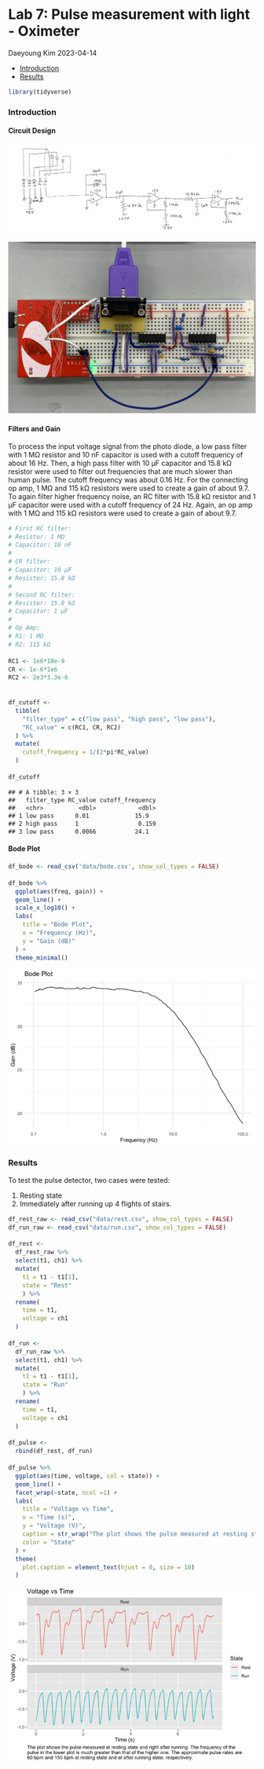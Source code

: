 Lab 7: Pulse measurement with light - Oximeter
================
Daeyoung Kim
2023-04-14

- <a href="#introduction" id="toc-introduction">Introduction</a>
- <a href="#results" id="toc-results">Results</a>

``` r
library(tidyverse)
```

### Introduction

#### Circuit Design

![](./images/circuit_schematic.jpg)<!-- -->

![](./images/circuit.jpg)<!-- -->

#### Filters and Gain

To process the input voltage signal from the photo diode, a low pass
filter with 1 MΩ resistor and 10 nF capacitor is used with a cutoff
frequency of about 16 Hz. Then, a high pass filter with 10 µF capacitor
and 15.8 kΩ resistor were used to filter out frequencies that are much
slower than human pulse. The cutoff frequency was about 0.16 Hz. For the
connecting op amp, 1 MΩ and 115 kΩ resistors were used to create a gain
of about 9.7. To again filter higher frequency noise, an RC filter with
15.8 kΩ resistor and 1 µF capacitor were used with a cutoff frequency of
24 Hz. Again, an op amp with 1 MΩ and 115 kΩ resistors were used to
create a gain of about 9.7.

``` r
# First RC filter:
# Resistor: 1 MΩ
# Capacitor: 10 nF
#
# CR filter:
# Capacitor: 10 µF
# Resistor: 15.8 kΩ
# 
# Second RC filter:
# Resistor: 15.8 kΩ
# Capacitor: 1 µF
# 
# Op Amp:
# R1: 1 MΩ
# R2: 115 kΩ

RC1 <- 1e6*10e-9
CR <- 1e-6*1e6
RC2 <- 2e3*3.3e-6


df_cutoff <- 
  tibble(
    "filter_type" = c("low pass", "high pass", "low pass"),
    "RC_value" = c(RC1, CR, RC2)
  ) %>% 
  mutate(
    cutoff_frequency = 1/(2*pi*RC_value)
  )
  
df_cutoff
```

    ## # A tibble: 3 × 3
    ##   filter_type RC_value cutoff_frequency
    ##   <chr>          <dbl>            <dbl>
    ## 1 low pass      0.01             15.9  
    ## 2 high pass     1                 0.159
    ## 3 low pass      0.0066           24.1

#### Bode Plot

``` r
df_bode <- read_csv('data/bode.csv', show_col_types = FALSE)

df_bode %>% 
  ggplot(aes(freq, gain)) +
  geom_line() +
  scale_x_log10() +
  labs(
    title = "Bode Plot",
    x = "Frequency (Hz)",
    y = "Gain (dB)"
  ) +
  theme_minimal()
```

![](lab7_files/figure-gfm/Bode%20Plot-1.png)<!-- -->

### Results

To test the pulse detector, two cases were tested:

1.  Resting state
2.  Immediately after running up 4 flights of stairs.

``` r
df_rest_raw <- read_csv("data/rest.csv", show_col_types = FALSE)
df_run_raw <- read_csv("data/run.csv", show_col_types = FALSE)

df_rest <- 
  df_rest_raw %>% 
  select(t1, ch1) %>% 
  mutate(
    t1 = t1 - t1[1],
    state = "Rest"
    ) %>% 
  rename(
    time = t1,
    voltage = ch1
  )

df_run <- 
  df_run_raw %>% 
  select(t1, ch1) %>% 
  mutate(
    t1 = t1 - t1[1],
    state = "Run"
    ) %>% 
  rename(
    time = t1,
    voltage = ch1
  )

df_pulse <- 
  rbind(df_rest, df_run)

df_pulse %>% 
  ggplot(aes(time, voltage, col = state)) +
  geom_line() +
  facet_wrap(~state, ncol =1) +
  labs(
    title = "Voltage vs Time",
    x = "Time (s)",
    y = "Voltage (V)",
    caption = str_wrap("The plot shows the pulse measured at resting state and right after running. The frequency of the pulse in the lower plot is much greater than that of the higher one. The approximate pulse rates are 60 bpm and 150 bpm at resting state and at after running state, respectively.", 100),
    color = "State"
  ) +
  theme(
    plot.caption = element_text(hjust = 0, size = 10)
  )
```

![](lab7_files/figure-gfm/Results-1.png)<!-- -->
